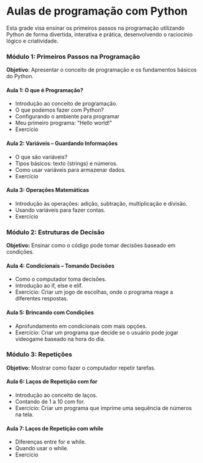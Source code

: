 # Aulas de programação com Python

Esta grade visa ensinar os primeiros passos na programação utilizando Python de forma divertida, interativa e prática, desenvolvendo o raciocínio lógico e criatividade.

### Módulo 1: Primeiros Passos na Programação

**Objetivo**: Apresentar o conceito de programação e os fundamentos básicos do Python.

#### Aula 1: O que é Programação?

- Introdução ao conceito de programação.
- O que podemos fazer com Python?
- Configurando o ambiente para programar
- Meu primeiro programa: "Hello world!"
- Exercício

#### Aula 2: Variáveis – Guardando Informações

- O que são variáveis?
- Tipos básicos: texto (strings) e números.
- Como usar variáveis para armazenar dados.
- Exercício

#### Aula 3: Operações Matemáticas

- Introdução às operações: adição, subtração, multiplicação e divisão.
- Usando variáveis para fazer contas.
- Exercício

### Módulo 2: Estruturas de Decisão

**Objetivo:** Ensinar como o código pode tomar decisões baseado em condições.

#### Aula 4: Condicionais – Tomando Decisões

- Como o computador toma decisões.
- Introdução ao if, else e elif.
- Exercício: Criar um jogo de escolhas, onde o programa reage a diferentes respostas.

#### Aula 5: Brincando com Condições

- Aprofundamento em condicionais com mais opções.
- Exercício: Criar um programa que decide se o usuário pode jogar videogame baseado na hora do dia.

### Módulo 3: Repetições

**Objetivo:** Mostrar como fazer o computador repetir tarefas.

#### Aula 6: Laços de Repetição com for

- Introdução ao conceito de laços.
- Contando de 1 a 10 com for.
- Exercício: Criar um programa que imprime uma sequência de números na tela.

#### Aula 7: Laços de Repetição com while

- Diferenças entre for e while.
- Quando usar o while.
- Exercício
